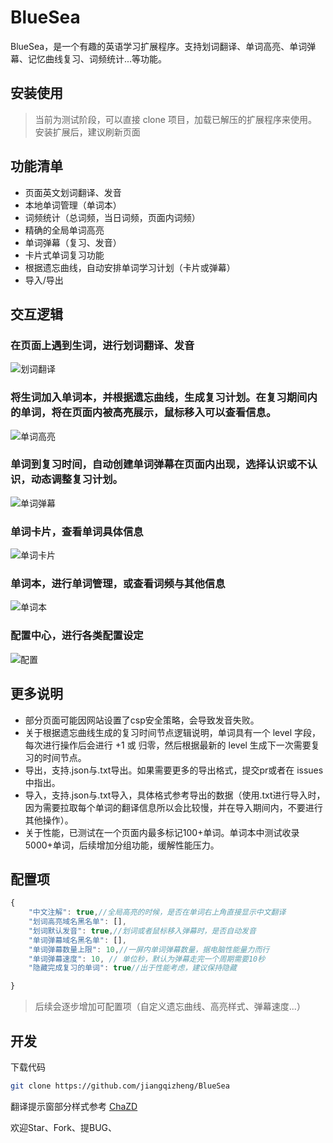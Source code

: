 # BlueSea
BlueSea，是一个有趣的英语学习扩展程序。支持划词翻译、单词高亮、单词弹幕、记忆曲线复习、词频统计...等功能。

## 安装使用

> 当前为测试阶段，可以直接 clone 项目，加载已解压的扩展程序来使用。
> 安装扩展后，建议刷新页面

## 功能清单

* 页面英文划词翻译、发音
* 本地单词管理（单词本）
* 词频统计（总词频，当日词频，页面内词频）
* 精确的全局单词高亮
* 单词弹幕（复习、发音）
* 卡片式单词复习功能
* 根据遗忘曲线，自动安排单词学习计划（卡片或弹幕）
* 导入/导出


## 交互逻辑

### 在页面上遇到生词，进行**划词翻译、发音**

![划词翻译](./images/划词翻译.gif)

### 将生词加入单词本，并根据遗忘曲线，生成复习计划。在复习期间内的单词，将在页面内被**高亮展示**，鼠标移入可以查看信息。

![单词高亮](./images/单词高亮.gif)

### 单词到复习时间，自动创建**单词弹幕**在页面内出现，选择认识或不认识，动态调整复习计划。

![单词弹幕](./images/单词弹幕.gif)

### 单词卡片，查看单词具体信息

![单词卡片](./images/单词卡片.gif)

### 单词本，进行单词管理，或查看词频与其他信息

![单词本](./images/单词本.gif)

### 配置中心，进行各类配置设定

![配置](./images/配置.gif)


## 更多说明
* 部分页面可能因网站设置了csp安全策略，会导致发音失败。
* 关于根据遗忘曲线生成的复习时间节点逻辑说明，单词具有一个 level 字段，每次进行操作后会进行 +1 或 归零，然后根据最新的 level 生成下一次需要复习的时间节点。
* 导出，支持.json与.txt导出。如果需要更多的导出格式，提交pr或者在 issues 中指出。
* 导入，支持.json与.txt导入，具体格式参考导出的数据（使用.txt进行导入时，因为需要拉取每个单词的翻译信息所以会比较慢，并在导入期间内，不要进行其他操作）。
* 关于性能，已测试在一个页面内最多标记100+单词。单词本中测试收录5000+单词，后续增加分组功能，缓解性能压力。

## 配置项
```js
{
	"中文注解": true,//全局高亮的时候，是否在单词右上角直接显示中文翻译
	"划词高亮域名黑名单": [],
	"划词默认发音": true,//划词或者鼠标移入弹幕时，是否自动发音
	"单词弹幕域名黑名单": [],
	"单词弹幕数量上限": 10,//一屏内单词弹幕数量，据电脑性能量力而行
	"单词弹幕速度": 10, // 单位秒，默认为弹幕走完一个周期需要10秒
	"隐藏完成复习的单词": true//出于性能考虑，建议保持隐藏

}
```
> 后续会逐步增加可配置项（自定义遗忘曲线、高亮样式、弹幕速度...）


## 开发

下载代码

```bash
git clone https://github.com/jiangqizheng/BlueSea
```

翻译提示窗部分样式参考 [ChaZD](https://chrome.google.com/webstore/detail/chazd/nkiipedegbhbjmajlhpegcpcaacbfggp)

欢迎Star、Fork、提BUG、
